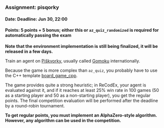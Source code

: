 ### Assignment: pisqorky
#### Date: Deadline: Jun 30, 22:00
#### Points: 5 points + 5 bonus; either this or `az_quiz_randomized` is required for automatically passing the exam

**Note that the environment implementation is still being finalized,
it will be released in a few days.**

Train an agent on [Piškvorky](https://cs.wikipedia.org/wiki/Pi%C5%A1kvorky),
usually called [Gomoku](https://en.wikipedia.org/wiki/Gomoku) internationally.

Because the game is more complex than `az_quiz`, you probably have to use the
C++ template [board_game_cpp](https://github.com/ufal/npfl139/tree/master/labs/12/board_game_cpp).

The game provides quite a strong heuristic; in ReCodEx, your agent is evaluated
against it, and if it reaches at least 25% win rate in 100 games (50 as
a starting player and 50 as a non-starting player), you get the regular points.
The final competition evaluation will be performed after the deadline by
a round-robin tournament.

**To get regular points, you must implement an AlphaZero-style algorithm.
However, any algorithm can be used in the competition.**
